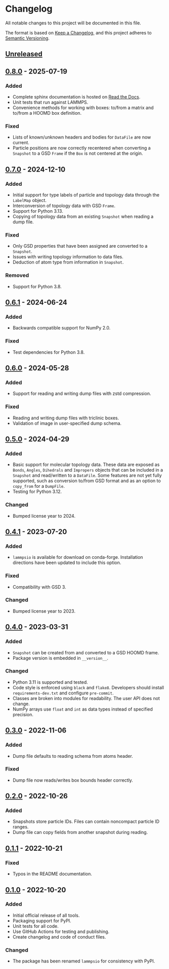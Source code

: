 # Changelog

All notable changes to this project will be documented in this file.

The format is based on [Keep a Changelog](https://keepachangelog.com/en/1.0.0/),
and this project adheres to [Semantic Versioning](https://semver.org/spec/v2.0.0.html).

## [Unreleased]

## [0.8.0] - 2025-07-19
### Added
- Complete sphinx documentation is hosted on
  [Read the Docs](https://lammpsio.readthedocs.io).
- Unit tests that run against LAMMPS.
- Convenience methods for working with boxes: to/from a matrix and to/from a
  HOOMD box definition.

### Fixed
- Lists of known/unknown headers and bodies for `DataFile` are now current.
- Particle positions are now correctly recentered when converting a `Snapshot`
  to a GSD `Frame` if the `Box` is not centered at the origin.

## [0.7.0] - 2024-12-10
### Added
- Initial support for type labels of particle and topology data through the
  `LabelMap` object.
- Interconversion of topology data with GSD `Frame`.
- Support for Python 3.13.
- Copying of topology data from an existing `Snapshot` when reading a dump file.

### Fixed
- Only GSD properties that have been assigned are converted to a `Snapshot`.
- Issues with writing topology information to data files.
- Deduction of atom type from information in `Snapshot`.

### Removed
- Support for Python 3.8.

## [0.6.1] - 2024-06-24
### Added
- Backwards compatible support for NumPy 2.0.

### Fixed
- Test dependencies for Python 3.8.

## [0.6.0] - 2024-05-28
### Added
- Support for reading and writing dump files with zstd compression.

### Fixed
- Reading and writing dump files with triclinic boxes.
- Validation of image in user-specified dump schema.

## [0.5.0] - 2024-04-29
### Added
- Basic support for molecular topology data. These data are exposed as `Bonds`,
`Angles`, `Dihedrals` and `Impropers` objects that can be included in a
`Snapshot` and read/written to a `DataFile`. Some features are not yet fully
supported, such as conversion to/from GSD format and as an option to `copy_from`
for a `DumpFile`.
- Testing for Python 3.12.

### Changed
- Bumped license year to 2024.

## [0.4.1] - 2023-07-20
### Added
- `lammpsio` is available for download on conda-forge. Installation directions
have been updated to include this option.

### Fixed
- Compatibility with GSD 3.

### Changed
- Bumped license year to 2023.

## [0.4.0] - 2023-03-31
### Added
- `Snapshot` can be created from and converted to a GSD HOOMD frame.
- Package version is embedded in `__version__`.

### Changed
- Python 3.11 is supported and tested.
- Code style is enforced using `black` and `flake8`. Developers should install
`requirements-dev.txt` and configure `pre-commit`.
- Classes are broken into modules for readability. The user API does not change.
- NumPy arrays use `float` and `int` as data types instead of specified precision.

## [0.3.0] - 2022-11-06
### Added
- Dump file defaults to reading schema from atoms header.

### Fixed
- Dump file now reads/writes box bounds header correctly.

## [0.2.0] - 2022-10-26
### Added
- Snapshots store particle IDs. Files can contain noncompact particle ID ranges.
- Dump file can copy fields from another snapshot during reading.

## [0.1.1] - 2022-10-21
### Fixed
- Typos in the README documentation.

## [0.1.0] - 2022-10-20
### Added
- Initial official release of all tools.
- Packaging support for PyPI.
- Unit tests for all code.
- Use GitHub Actions for testing and publishing.
- Create changelog and code of conduct files.

### Changed
- The package has been renamed `lammpsio` for consistency with PyPI.

[Unreleased]: https://github.com/mphowardlab/lammpsio/compare/v0.8.0...HEAD
[0.8.0]: https://github.com/mphowardlab/lammpsio/compare/v0.7.0...v0.8.0
[0.7.0]: https://github.com/mphowardlab/lammpsio/compare/v0.6.1...v0.7.0
[0.6.1]: https://github.com/mphowardlab/lammpsio/compare/v0.6.0...v0.6.1
[0.6.0]: https://github.com/mphowardlab/lammpsio/compare/v0.5.0...v0.6.0
[0.5.0]: https://github.com/mphowardlab/lammpsio/compare/v0.4.1...v0.5.0
[0.4.1]: https://github.com/mphowardlab/lammpsio/compare/v0.4.0...v0.4.1
[0.4.0]: https://github.com/mphowardlab/lammpsio/compare/v0.3.0...v0.4.0
[0.3.0]: https://github.com/mphowardlab/lammpsio/compare/v0.2.0...v0.3.0
[0.2.0]: https://github.com/mphowardlab/lammpsio/compare/v0.1.1...v0.2.0
[0.1.1]: https://github.com/mphowardlab/lammpsio/compare/v0.1.0...v0.1.1
[0.1.0]: https://github.com/mphowardlab/lammpsio/releases/tag/v0.1.0
